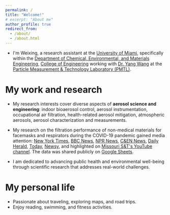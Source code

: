 ```yaml
---
permalink: /
title: "Welcome!"
# excerpt: "About me"
author_profile: true
redirect_from: 
  - /about/
  - /about.html
---
```


* I'm Weixing, a research assistant at the [University of Miami](https://welcome.miami.edu/), specifically within the [Department of Chemical, Environmental, and Materials Engineering](https://ceme.coe.miami.edu/index.html), [College of Engineering](https://www.coe.miami.edu/) working with [Dr. Yang Wang](https://people.miami.edu/profile/dec102c8f8ba6c48c281dd2300d0f707) at the [Particle Measurement & Technology Laboratory (PMTL)](https://pmtl.coe.miami.edu/index.html).
<!-- I am also an active member of the [Center for Aerosol Science and Technology (CAST)](https://cast.miami.edu/).-->

My work and research
======
* My research interests cover diverse aspects of **aerosol science and engineering**: indoor bioaerosol control, aerosol instrumentation, occupational air filtration, health-related aerosol mitigation, atmospheric aerosols, aerosol characterization and measurements. <!-- New particle formation and prediction -->

* My research on the filtration performance of non-medical materials for facemasks and respirators during the COVID-19 pandemic gained media attention: [New York Times](https://www.nytimes.com/article/coronavirus-homemade-mask-material-DIY-face-mask-ppe.html), [BBC News](https://www.bbc.com/future/article/20200504-coronavirus-what-is-the-best-kind-of-face-mask), [NPR News](https://www.npr.org/sections/goatsandsoda/2020/04/22/840146830/adding-a-nylon-stocking-layer-could-boost-protection-from-cloth-masks-study-find), [C&EN News](https://cen.acs.org/materials/Scientists-take-closer-look-materials/98/i25), [Daily Herald](https://www.dailyherald.com/news/20200407/what-makes-for-a-good-homemade-face-mask/), [Today](https://www.today.com/style/what-type-fabric-best-face-masks-t179615), [Newsy](https://scrippsnews.com/stories/which-diy-masks-actually-work/), and highlighted on [Missouri S&T's YouTube channel](https://www.youtube.com/watch?v=xhckSGPT9Rg&t=1s). The data was shared publicly on [Google Sheets](http://tinyurl.com/59mpr2h9).

* I am dedicated to advancing public health and environmental well-being through scientific research that addresses real-world challenges.

My personal life
======
* Passionate about traveling, exploring maps, and road trips.
* Enjoy reading, swimming, and fitness activities.

<!--
<script type="text/javascript" id="clustrmaps" src="//clustrmaps.com/map_v2.js?d=2jqvHdbVNExgJx5qEGnb1EavI-ogcqO5Jzn9k1dh2eg&cl=ffffff&w=a"></script>
-->

